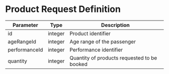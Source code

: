# Product Request Definition

| Parameter     | Type    | Description                                 |
|---------------|---------|---------------------------------------------|
| id            | integer | Product identifier                          |
| ageRangeId    | integer | Age range of the passenger                  |
| performanceId | integer | Performance identifier                      |
| quantity      | integer | Quantity of products requested to be booked |